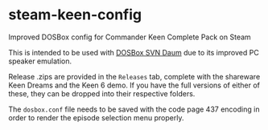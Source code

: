 # steam-keen-config
Improved DOSBox config for Commander Keen Complete Pack on Steam

This is intended to be used with [DOSBox SVN Daum](http://ykhwong.x-y.net/) due to its improved PC speaker emulation.

Release .zips are provided in the `Releases` tab, complete with the shareware Keen Dreams and the Keen 6 demo. If you have the full versions of either of these, they can be dropped into their respective folders.

The `dosbox.conf` file needs to be saved with the code page 437 encoding in order to render the episode selection menu properly.

